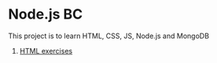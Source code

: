 # Node.js BC
This project is to learn HTML, CSS, JS, Node.js and MongoDB
1. [HTML exercises](html)

